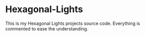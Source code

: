 # Hexagonal-Lights
This is my Hexagonal Lights projects source code. Everything is commented to ease the understanding. 
